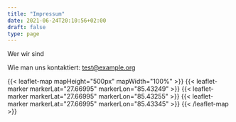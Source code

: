```yaml
---
title: "Impressum"
date: 2021-06-24T20:10:56+02:00
draft: false
type: page
---
```


Wer wir sind

Wie man uns kontaktiert: test@example.org


{{< leaflet-map mapHeight="500px" mapWidth="100%" >}}
    {{< leaflet-marker markerLat="27.66995" markerLon="85.43249" >}}
    {{< leaflet-marker markerLat="27.66995" markerLon="85.43255" >}}
    {{< leaflet-marker markerLat="27.66995" markerLon="85.43345" >}}
{{< /leaflet-map >}}

